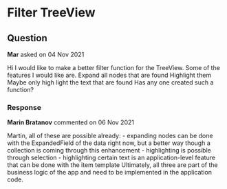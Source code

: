 # Filter TreeView

## Question

**Mar** asked on 04 Nov 2021

Hi I would like to make a better filter function for the TreeView. Some of the features I would like are. Expand all nodes that are found Highlight them Maybe only high light the text that are found Has any one created such a function?

### Response

**Marin Bratanov** commented on 06 Nov 2021

Martin, all of these are possible already: - expanding nodes can be done with the ExpandedField of the data right now, but a better way though a collection is coming through this enhancement - highlighting is possible through selection - highlighting certain text is an application-level feature that can be done with the item template Ultimately, all three are part of the business logic of the app and need to be implemented in the application code.
